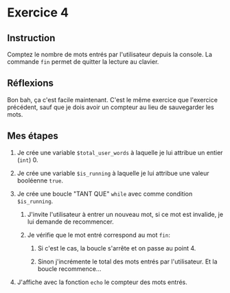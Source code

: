 # Exercice 4

## Instruction

Comptez le nombre de mots entrés par l'utilisateur depuis la console.
La commande `fin` permet de quitter la lecture au clavier.

## Réflexions

Bon bah, ça c'est facile maintenant. C'est le même exercice que l'exercice
précédent, sauf que je dois avoir un compteur au lieu de sauvegarder les mots.

## Mes étapes

1. Je crée une variable `$total_user_words` à laquelle je lui attribue un entier
   (`int`) 0.

2. Je crée une variable `$is_running` à laquelle je lui attribue une valeur
   booléenne `true`. 

3. Je crée une boucle "TANT QUE" `while` avec comme condition `$is_running`.

   1. J'invite l'utilisateur à entrer un nouveau mot, si ce mot est invalide, je
      lui demande de recommencer.

   2. Je vérifie que le mot entré correspond au mot `fin`:

      1. Si c'est le cas, la boucle s'arrête et on passe au point 4.

      2. Sinon j'incrémente le total des mots entrés par l'utilisateur. Et la
         boucle recommence...

4. J'affiche avec la fonction `echo` le compteur des mots entrés.
